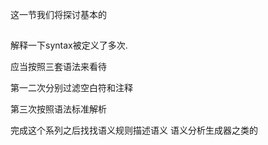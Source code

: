 

这一节我们将探讨基本的

##


解释一下syntax被定义了多次.

应当按照三套语法来看待

第一二次分别过滤空白符和注释

第三次按照语法标准解析


完成这个系列之后找找语义规则描述语义
语义分析生成器之类的